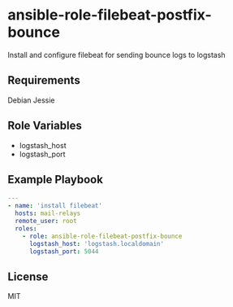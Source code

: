 ansible-role-filebeat-postfix-bounce
=========

Install and configure filebeat for sending bounce logs to logstash

Requirements
------------

Debian Jessie

Role Variables
--------------

* logstash_host
* logstash_port


Example Playbook
----------------

```yaml
---
- name: 'install filebeat'
  hosts: mail-relays
  remote_user: root
  roles:
    - role: ansible-role-filebeat-postfix-bounce
      logstash_host: 'logstash.localdomain'
      logstash_port: 5044

```
License
-------

MIT
